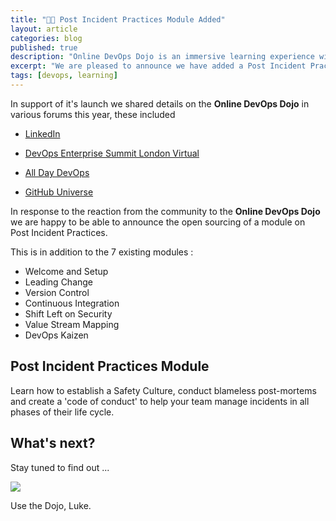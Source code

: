 ```yaml
---
title: "🐱‍👤 Post Incident Practices Module Added"
layout: article
categories: blog
published: true
description: "Online DevOps Dojo is an immersive learning experience with a fictitious team and a set of hands-on labs running in the browser."
excerpt: "We are pleased to announce we have added a Post Incident Practices module to the Online DevOps Dojo."
tags: [devops, learning]
---
```


In support of it's launch we shared details on the **Online DevOps Dojo** in various forums this year, these included

* [LinkedIn](https://www.facebook.com/DXCTechnology/videos/online-devops-dojo-qa-with-dxc-technologists/954290108340753/)

* [DevOps Enterprise Summit London Virtual](https://virtualdevopsenterprisesumm.sched.com/event/ca9w/open-source-and-online-devops-dojo-dxc-technology)

* [All Day DevOps](https://clicktime.symantec.com/3SYFzEu3yRLgncntzT2vMJX7Vc?u=https%3A%2F%2Fcontent.sonatype.com%2F2020addo-ct%2Faddo2020-ct-swan-halpin)

* [GitHub Universe](https://githubuniverse.com/Open-Source-Online-DevOps-Dojo/)

In response to the reaction from the community to the **Online DevOps Dojo** we are happy to be able to announce the open sourcing of a module on Post Incident Practices.

This is in addition to the 7 existing modules :

* Welcome and Setup
* Leading Change
* Version Control
* Continuous Integration
* Shift Left on Security
* Value Stream Mapping
* DevOps Kaizen

## Post Incident Practices Module

Learn how to establish a Safety Culture, conduct blameless post-mortems and create a 'code of conduct' to help your team manage incidents in all phases of their life cycle.

## What's next?

Stay tuned to find out ...

![](../../images/onceuponatime.jpg)

Use the Dojo, Luke.
